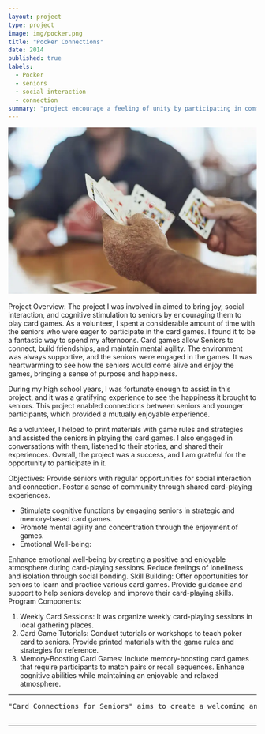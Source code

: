 ```yaml
---
layout: project
type: project
image: img/pocker.png
title: "Pocker Connections"
date: 2014
published: true
labels:
  - Pocker
  - seniors
  - social interaction
  - connection
summary: "project encourage a feeling of unity by participating in communal card games."
---
```


<img class="img-fluid" src="../img/pocker.png">  

Project Overview:
The project I was involved in aimed to bring joy, social interaction, and cognitive stimulation to seniors by encouraging them to play card games. As a volunteer, I spent a considerable amount of time with the seniors who were eager to participate in the card games. I found it to be a fantastic way to spend my afternoons. Card games allow Seniors to connect, build friendships, and maintain mental agility. The environment was always supportive, and the seniors were engaged in the games. It was heartwarming to see how the seniors would come alive and enjoy the games, bringing a sense of purpose and happiness.

During my high school years, I was fortunate enough to assist in this project, and it was a gratifying experience to see the happiness it brought to seniors. This project enabled connections between seniors and younger participants, which provided a mutually enjoyable experience. 

As a volunteer, I helped to print materials with game rules and strategies and assisted the seniors in playing the card games. I also engaged in conversations with them, listened to their stories, and shared their experiences. Overall, the project was a success, and I am grateful for the opportunity to participate in it.

Objectives:
Provide seniors with regular opportunities for social interaction and connection.
Foster a sense of community through shared card-playing experiences.
-	Stimulate cognitive functions by engaging seniors in strategic and memory-based card games.
-	Promote mental agility and concentration through the enjoyment of games.
-	Emotional Well-being:

Enhance emotional well-being by creating a positive and enjoyable atmosphere during card-playing sessions.
Reduce feelings of loneliness and isolation through social bonding.
Skill Building:
Offer opportunities for seniors to learn and practice various card games.
Provide guidance and support to help seniors develop and improve their card-playing skills.
Program Components:
1. Weekly Card Sessions:
It was organize weekly card-playing sessions in local gathering places.
2. Card Game Tutorials:
Conduct tutorials or workshops to teach poker card to seniors.
Provide printed materials with the game rules and strategies for reference.
6. Memory-Boosting Card Games:
Include memory-boosting card games that require participants to match pairs or recall sequences.
Enhance cognitive abilities while maintaining an enjoyable and relaxed atmosphere.




<hr>

<pre>
"Card Connections for Seniors" aims to create a welcoming and enjoyable space where seniors can connect, have fun, and keep their minds active through the timeless enjoyment of playing cards.

</pre>

<hr>

